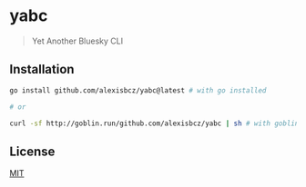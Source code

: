 # yabc

> Yet Another Bluesky CLI

## Installation

```bash
go install github.com/alexisbcz/yabc@latest # with go installed

# or

curl -sf http://goblin.run/github.com/alexisbcz/yabc | sh # with goblin.run
```

## License

[MIT](./LICENSE)
